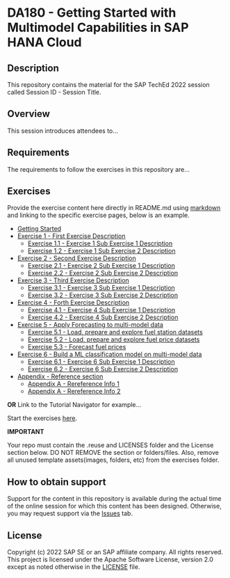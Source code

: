# DA180 - Getting Started with Multimodel Capabilities in SAP HANA Cloud

## Description

This repository contains the material for the SAP TechEd 2022 session called Session ID - Session Title.  

## Overview

This session introduces attendees to...

## Requirements

The requirements to follow the exercises in this repository are...

## Exercises

Provide the exercise content here directly in README.md using [markdown](https://guides.github.com/features/mastering-markdown/) and linking to the specific exercise pages, below is an example.

- [Getting Started](exercises/ex0/)
- [Exercise 1 - First Exercise Description](exercises/ex1/)
    - [Exercise 1.1 - Exercise 1 Sub Exercise 1 Description](exercises/ex1#subex1)
    - [Exercise 1.2 - Exercise 1 Sub Exercise 2 Description](exercises/ex1#subex2)
- [Exercise 2 - Second Exercise Description](exercises/ex2/)
    - [Exercise 2.1 - Exercise 2 Sub Exercise 1 Description](exercises/ex2#subex1)
    - [Exercise 2.2 - Exercise 2 Sub Exercise 2 Description](exercises/ex2#subex2)
- [Exercise 3 - Third Exercise Description](exercises/ex3/)
    - [Exercise 3.1 - Exercise 3 Sub Exercise 1 Description](exercises/ex3#subex1)
    - [Exercise 3.2 - Exercise 3 Sub Exercise 2 Description](exercises/ex3#subex2)
- [Exercise 4 - Forth Exercise Description](exercises/ex4/)
    - [Exercise 4.1 - Exercise 4 Sub Exercise 1 Description](exercises/ex4#subex1)
    - [Exercise 4.2 - Exercise 4 Sub Exercise 2 Description](exercises/ex4#subex2)
- [Exercise 5 - Apply Forecasting to multi-model data](exercises/ex5/)
    - [Exercise 5.1 - Load, prepare and explore fuel station datasets](exercises/ex5#exercise-51-load-prepare-and-explore-fuel-station-datasets)
    - [Exercise 5.2 - Load, prepare and explore fuel price datasets](exercises/ex5#exercise-52-load-prepare-and-explore-fuel-price-datasets)
    - [Exercise 5.3 - Forecast fuel prices](exercises/ex5#exercise-53-forecast-fuel-prices)
- [Exercise 6 - Build a ML classification model on multi-model data](exercises/ex6/)
    - [Exercise 6.1 - Exercise 6 Sub Exercise 1 Description](exercises/ex6#subex1)
    - [Exercise 6.2 - Exercise 6 Sub Exercise 2 Description](exercises/ex6#subex2)
- [Appendix - Reference section](exercises/ex9_appendix/)
    - [Appendix A - Rereference Info 1](exercises/ex9_appendix#appA-sub1)
    - [Appendix A - Rereference Info 2](exercises/ex9_appendix#appA-sub2)
    
**OR** Link to the Tutorial Navigator for example...

Start the exercises [here](https://developers.sap.com/tutorials/abap-environment-trial-onboarding.html).

**IMPORTANT**

Your repo must contain the .reuse and LICENSES folder and the License section below. DO NOT REMOVE the section or folders/files. Also, remove all unused template assets(images, folders, etc) from the exercises folder. 

## How to obtain support

Support for the content in this repository is available during the actual time of the online session for which this content has been designed. Otherwise, you may request support via the [Issues](../../issues) tab.

## License
Copyright (c) 2022 SAP SE or an SAP affiliate company. All rights reserved. This project is licensed under the Apache Software License, version 2.0 except as noted otherwise in the [LICENSE](LICENSES/Apache-2.0.txt) file.

